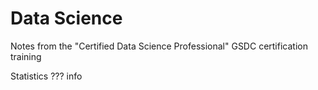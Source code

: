 # Data Science

Notes from the "Certified Data Science Professional" GSDC certification training 

Statistics
??? info
    